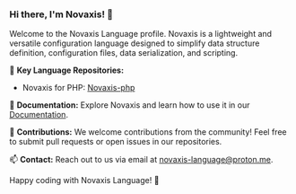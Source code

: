 ### Hi there, I'm Novaxis! 👋

Welcome to the Novaxis Language profile. Novaxis is a lightweight and versatile configuration language designed to simplify data structure definition, configuration files, data serialization, and scripting.

🚀 **Key Language Repositories:**
- Novaxis for PHP: [Novaxis-php](https://github.com/novaxis-language/novaxis-php)

📖 **Documentation:** Explore Novaxis and learn how to use it in our [Documentation](https://github.com/novaxis-language/novaxis-documents).

🤝 **Contributions:** We welcome contributions from the community! Feel free to submit pull requests or open issues in our repositories.

📫 **Contact:** Reach out to us via email at [novaxis-language@proton.me](mailto:novaxis-language@proton.me).

Happy coding with Novaxis Language! 🚀
